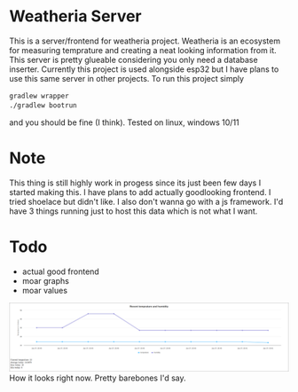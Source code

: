 # Weatheria Server
This is a server/frontend for weatheria project. Weatheria is an ecosystem for measuring temprature and creating a neat looking information from it. This server is pretty glueable considering you only need a database inserter. Currently this project is used alongside esp32 but I have plans to use this same server in other projects.
To run this project simply
```sh
gradlew wrapper
./gradlew bootrun
```
and you should be fine (I think). Tested on linux, windows 10/11
# Note
This thing is still highly work in progess since its just been few days I started making this. I have plans to add actually goodlooking frontend. I tried shoelace but didn't like. I also don't wanna go with a js framework. I'd have 3 things running just to host this data which is not what I want.
# Todo
- actual good frontend
- moar graphs
- moar values

![](./assets/example.png)
How it looks right now. Pretty barebones I'd say.